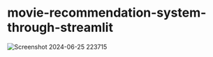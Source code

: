 # movie-recommendation-system-through-streamlit
![Screenshot 2024-06-25 223715](https://github.com/Adityagupta930/movie-recommendation-system-through-streamlit/assets/121934082/885a2416-5f10-49d6-a79e-b89a30089bb8)
